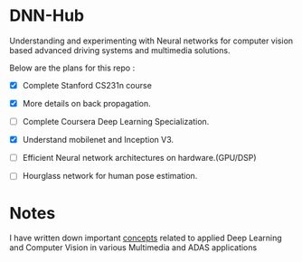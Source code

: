 # DNN-Hub
Understanding and experimenting with Neural networks for computer vision based advanced driving systems and multimedia solutions.

Below are the plans for this repo : 

- [X] Complete Stanford CS231n course
- [X] More details on back propagation.
- [ ] Complete Coursera Deep Learning Specialization.
- [X] Understand mobilenet and Inception V3.
- [ ] Efficient Neural network architectures on hardware.(GPU/DSP)
- [ ] Hourglass network for human pose estimation.



# Notes

I have written down important [concepts](./Notes/) related to applied Deep Learning and Computer Vision in various Multimedia and ADAS applications
